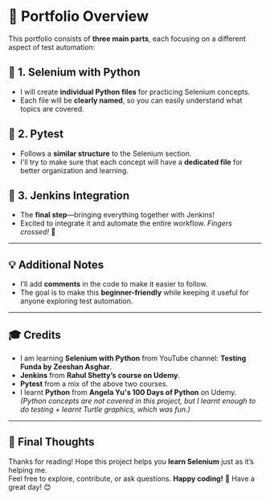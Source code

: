 # 📌 Portfolio Overview  

This portfolio consists of **three main parts**, each focusing on a different aspect of test automation:  

## 🔹 1. Selenium with Python  
- I will create **individual Python files** for practicing Selenium concepts.  
- Each file will be **clearly named**, so you can easily understand what topics are covered.  

## 🔹 2. Pytest  
- Follows a **similar structure** to the Selenium section.  
- I'll try to make sure that each concept will have a **dedicated file** for better organization and learning.  

## 🔹 3. Jenkins Integration  
- The **final step**—bringing everything together with Jenkins!  
- Excited to integrate it and automate the entire workflow. *Fingers crossed!* 🤞  

---

## 💡 Additional Notes  
- I’ll add **comments** in the code to make it easier to follow.  
- The goal is to make this **beginner-friendly** while keeping it useful for anyone exploring test automation.  

---

## 🎓 Credits  

- I am learning **Selenium with Python** from YouTube channel: **Testing Funda by Zeeshan Asghar**.  
- **Jenkins** from **Rahul Shetty’s course on Udemy**.  
- **Pytest** from a mix of the above two courses.  
- I learnt **Python** from **Angela Yu's 100 Days of Python** on Udemy. *(Python concepts are not covered in this project, but I learnt enough to do testing + learnt Turtle graphics, which was fun.)*  

---

## 🚀 Final Thoughts  

Thanks for reading! Hope this project helps you **learn Selenium** just as it’s helping me.  
Feel free to explore, contribute, or ask questions. **Happy coding!** 🎉 Have a great day! 😊  

